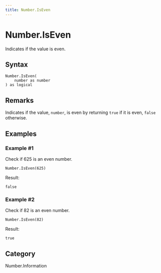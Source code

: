 ```yaml
---
title: Number.IsEven
---
```


# Number.IsEven


Indicates if the value is even.


## Syntax

```powerquery
Number.IsEven(
    number as number
) as logical
```


## Remarks

Indicates if the value, <code>number</code>, is even by returning <code>true</code> if it is even, <code>false</code> otherwise.


## Examples

### Example #1 
Check if 625 is an even number.
```powerquery
Number.IsEven(625)
```

Result: 
```powerquery
false
```


### Example #2 
Check if 82 is an even number.
```powerquery
Number.IsEven(82)
```

Result: 
```powerquery
true
```




## Category
Number.Information
